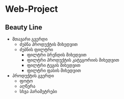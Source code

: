 # Web-Project 
## Beauty Line

* მთავარი გვერდი
  * ძებნა პროდუქტის მიხედვით
  * ძებნის ფილტრი
    *  ფილტრი ბრენდის მიხედვით
    *  ფილტრი პროდუქტის კატეგორიის მიხედვით
    *  ფილტრი ტეგის მიხედვით
    *  ფილტრი ფასის მიხედვით
* პროდუქტის გვერდი 
  * ფოტო
  * აღწერა
  * სხვა პარამეტრები
